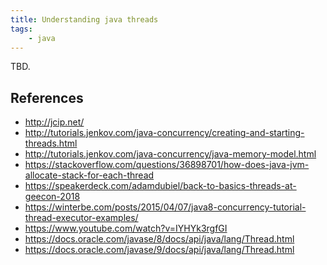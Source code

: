 ```yaml
---
title: Understanding java threads
tags:
    - java
---
```


TBD.

References
----------
- http://jcip.net/
- http://tutorials.jenkov.com/java-concurrency/creating-and-starting-threads.html
- http://tutorials.jenkov.com/java-concurrency/java-memory-model.html
- https://stackoverflow.com/questions/36898701/how-does-java-jvm-allocate-stack-for-each-thread
- https://speakerdeck.com/adamdubiel/back-to-basics-threads-at-geecon-2018
- https://winterbe.com/posts/2015/04/07/java8-concurrency-tutorial-thread-executor-examples/
- https://www.youtube.com/watch?v=IYHYk3rgfGI
- https://docs.oracle.com/javase/8/docs/api/java/lang/Thread.html
- https://docs.oracle.com/javase/9/docs/api/java/lang/Thread.html
